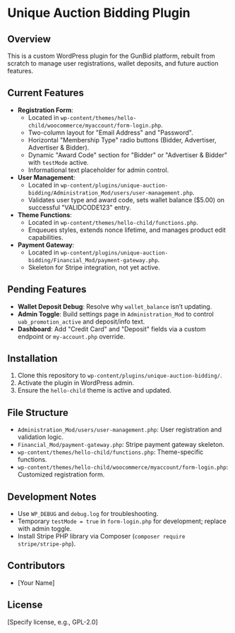 # Unique Auction Bidding Plugin

## Overview
This is a custom WordPress plugin for the GunBid platform, rebuilt from scratch to manage user registrations, wallet deposits, and future auction features.

## Current Features
- **Registration Form**:
    - Located in `wp-content/themes/hello-child/woocommerce/myaccount/form-login.php`.
    - Two-column layout for "Email Address" and "Password".
    - Horizontal "Membership Type" radio buttons (Bidder, Advertiser, Advertiser & Bidder).
    - Dynamic "Award Code" section for "Bidder" or "Advertiser & Bidder" with `testMode` active.
    - Informational text placeholder for admin control.
- **User Management**:
    - Located in `wp-content/plugins/unique-auction-bidding/Administration_Mod/users/user-management.php`.
    - Validates user type and award code, sets wallet balance ($5.00) on successful "VALIDCODE123" entry.
- **Theme Functions**:
    - Located in `wp-content/themes/hello-child/functions.php`.
    - Enqueues styles, extends nonce lifetime, and manages product edit capabilities.
- **Payment Gateway**:
    - Located in `wp-content/plugins/unique-auction-bidding/Financial_Mod/payment-gateway.php`.
    - Skeleton for Stripe integration, not yet active.

## Pending Features
- **Wallet Deposit Debug**: Resolve why `wallet_balance` isn’t updating.
- **Admin Toggle**: Build settings page in `Administration_Mod` to control `uab_promotion_active` and deposit/info text.
- **Dashboard**: Add "Credit Card" and "Deposit" fields via a custom endpoint or `my-account.php` override.

## Installation
1. Clone this repository to `wp-content/plugins/unique-auction-bidding/`.
2. Activate the plugin in WordPress admin.
3. Ensure the `hello-child` theme is active and updated.

## File Structure
- `Administration_Mod/users/user-management.php`: User registration and validation logic.
- `Financial_Mod/payment-gateway.php`: Stripe payment gateway skeleton.
- `wp-content/themes/hello-child/functions.php`: Theme-specific functions.
- `wp-content/themes/hello-child/woocommerce/myaccount/form-login.php`: Customized registration form.

## Development Notes
- Use `WP_DEBUG` and `debug.log` for troubleshooting.
- Temporary `testMode = true` in `form-login.php` for development; replace with admin toggle.
- Install Stripe PHP library via Composer (`composer require stripe/stripe-php`).

## Contributors
- [Your Name]

## License
[Specify license, e.g., GPL-2.0]